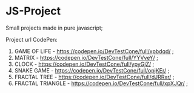 
# JS-Project

Small projects made in pure javascript;

Project url CodePen:
1. GAME OF LIFE - https://codepen.io/DevTestCone/full/xpbdqd/ ;
2. MATRIX - https://codepen.io/DevTestCone/full/YYVveY/ ;
3. CLOCK - https://codepen.io/DevTestCone/full/ypyGjZ/ ;
4. SNAKE GAME - https://codepen.io/DevTestCone/full/opjKEr/ ;
5. FRACTAL TREE - https://codepen.io/DevTestCone/full/dJRRxr/ ;
6. FRACTAL TRIANGLE - https://codepen.io/DevTestCone/full/xpXJQr/ ;
